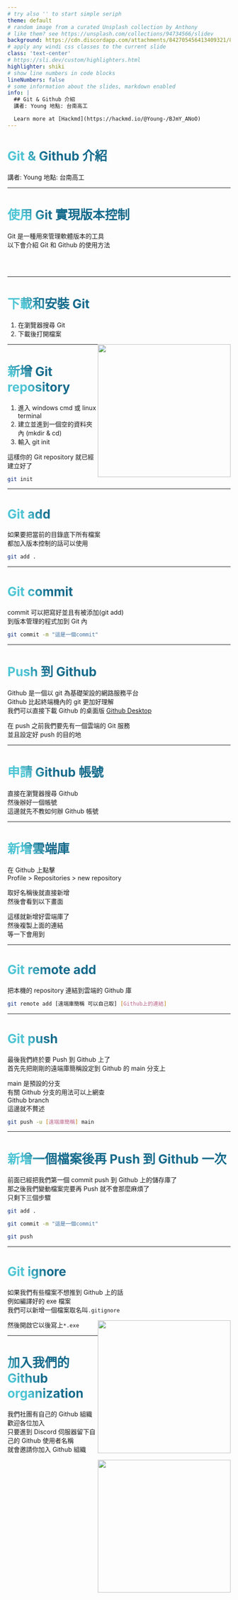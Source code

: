 ```yaml
---
# try also '' to start simple seriph
theme: default
# random image from a curated Unsplash collection by Anthony
# like them? see https://unsplash.com/collections/94734566/slidev
background: https://cdn.discordapp.com/attachments/842705456413409321/883986238409932830/IMG_0262.jpg
# apply any windi css classes to the current slide
class: 'text-center'
# https://sli.dev/custom/highlighters.html
highlighter: shiki
# show line numbers in code blocks
lineNumbers: false
# some information about the slides, markdown enabled
info: |
  ## Git & Github 介紹
  講者: Young 地點: 台南高工

  Learn more at [Hackmd](https://hackmd.io/@Young-/BJmY_ANoO)
---
```


# Git & Github 介紹

講者: Young 地點: 台南高工

<div class="abs-br m-6 flex gap-2">
  <a href="https://github.com/Young-TW" target="_blank" alt="GitHub"
    class="text-xl icon-btn opacity-50 !border-none !hover:text-white">
    <carbon-logo-github />
  </a>
</div>

---

# 使用 Git 實現版本控制

Git 是一種用來管理軟體版本的工具  
以下會介紹 Git 和 Github 的使用方法  

<!-- <Youtube id='e7uqBfLZNvA' /> -->

<!-- <div class="m-6 flex gap-2">
  <a href="https://github.com/" target="_blank" alt="GitHub"
    class="text-xl icon-btn opacity-200 !border-none !hover:text-white">
    <carbon-logo-github />
  </a>
</div> -->

<br>
<br>

<style>
h1 {
  background-color: #2B90B6;
  background-image: linear-gradient(45deg, #4EC5D4 10%, #146b8c 20%);
  background-size: 100%;
  -webkit-background-clip: text;
  -moz-background-clip: text;
  -webkit-text-fill-color: transparent; 
  -moz-text-fill-color: transparent;
}
</style>

---

# 下載和安裝 Git

1. 在瀏覽器搜尋 Git
2. 下載後打開檔案 

![](https://cdn.discordapp.com/attachments/711916752551804989/884681694693707846/0633dc249b85316.png)

<style>
h1 {
  background-color: #2B90B6;
  background-image: linear-gradient(45deg, #4EC5D4 10%, #146b8c 20%);
  background-size: 100%;
  -webkit-background-clip: text;
  -moz-background-clip: text;
  -webkit-text-fill-color: transparent; 
  -moz-text-fill-color: transparent;
}
img{
  width:600px;
  float:right;
}
</style>


---

# 新增 Git repository

1. 進入 windows cmd 或 linux terminal  
2. 建立並進到一個空的資料夾內  (mkdir & cd)
3. 輸入 git init  

這樣你的 Git repository 就已經建立好了  

```sh
git init
```

<style>
h1 {
  background-color: #2B90B6;
  background-image: linear-gradient(45deg, #4EC5D4 10%, #146b8c 20%);
  background-size: 100%;
  -webkit-background-clip: text;
  -moz-background-clip: text;
  -webkit-text-fill-color: transparent; 
  -moz-text-fill-color: transparent;
}
</style>


---

# Git add

如果要把當前的目錄底下所有檔案  
都加入版本控制的話可以使用  

```sh
git add .
```

<style>
h1 {
  background-color: #2B90B6;
  background-image: linear-gradient(45deg, #4EC5D4 10%, #146b8c 20%);
  background-size: 100%;
  -webkit-background-clip: text;
  -moz-background-clip: text;
  -webkit-text-fill-color: transparent; 
  -moz-text-fill-color: transparent;
}
</style>


---

# Git commit

commit 可以把寫好並且有被添加(git add)  
到版本管理的程式加到 Git 內  

```sh
git commit -m "這是一個commit"
```

<style>
h1 {
  background-color: #2B90B6;
  background-image: linear-gradient(45deg, #4EC5D4 10%, #146b8c 20%);
  background-size: 100%;
  -webkit-background-clip: text;
  -moz-background-clip: text;
  -webkit-text-fill-color: transparent; 
  -moz-text-fill-color: transparent;
}
</style>


---

# Push 到 Github

Github 是一個以 git 為基礎架設的網路服務平台  
Github 比起終端機內的 git 更加好理解  
我們可以直接下載 Github 的桌面版 [Github Desktop](https://desktop.github.com)  

在 push 之前我們要先有一個雲端的 Git 服務  
並且設定好 push 的目的地  

<style>
h1 {
  background-color: #2B90B6;
  background-image: linear-gradient(45deg, #4EC5D4 10%, #146b8c 20%);
  background-size: 100%;
  -webkit-background-clip: text;
  -moz-background-clip: text;
  -webkit-text-fill-color: transparent; 
  -moz-text-fill-color: transparent;
}
</style>

---

# 申請 Github 帳號

直接在瀏覽器搜尋 Github  
然後辦好一個帳號  
這邊就先不教如何辦 Github 帳號  

<style>
h1 {
  background-color: #2B90B6;
  background-image: linear-gradient(45deg, #4EC5D4 10%, #146b8c 20%);
  background-size: 100%;
  -webkit-background-clip: text;
  -moz-background-clip: text;
  -webkit-text-fill-color: transparent; 
  -moz-text-fill-color: transparent;
}
</style>

---

# 新增雲端庫

在 Github 上點擊  
Profile > Repositories > new repository  

取好名稱後就直接新增  
然後會看到以下畫面  

這樣就新增好雲端庫了  
然後複製上面的連結  
等一下會用到  

<style>
h1 {
  background-color: #2B90B6;
  background-image: linear-gradient(45deg, #4EC5D4 10%, #146b8c 20%);
  background-size: 100%;
  -webkit-background-clip: text;
  -moz-background-clip: text;
  -webkit-text-fill-color: transparent; 
  -moz-text-fill-color: transparent;
}
</style>

---

# Git remote add

把本機的 repository 連結到雲端的 Github 庫  

```sh
git remote add [遠端庫簡稱 可以自己取] [Github上的連結]
```

<style>
h1 {
  background-color: #2B90B6;
  background-image: linear-gradient(45deg, #4EC5D4 10%, #146b8c 20%);
  background-size: 100%;
  -webkit-background-clip: text;
  -moz-background-clip: text;
  -webkit-text-fill-color: transparent; 
  -moz-text-fill-color: transparent;
}
</style>


---

# Git push

最後我們終於要 Push 到 Github 上了  
首先先把剛剛的遠端庫簡稱設定到 Github 的 main 分支上  

main 是預設的分支  
有關 Github 分支的用法可以上網查  
Github branch  
這邊就不贅述  

```sh
git push -u [遠端庫簡稱] main
```

<style>
h1 {
  background-color: #2B90B6;
  background-image: linear-gradient(45deg, #4EC5D4 10%, #146b8c 20%);
  background-size: 100%;
  -webkit-background-clip: text;
  -moz-background-clip: text;
  -webkit-text-fill-color: transparent; 
  -moz-text-fill-color: transparent;
}
</style>
---

# 新增一個檔案後再 Push 到 Github 一次

前面已經把我們第一個 commit push 到 Github 上的儲存庫了  
那之後我們變動檔案完要再 Push 就不會那麼麻煩了  
只剩下三個步驟  

```sh
git add .

git commit -m "這是一個commit"

git push
```

<style>
h1 {
  background-color: #2B90B6;
  background-image: linear-gradient(45deg, #4EC5D4 10%, #146b8c 20%);
  background-size: 100%;
  -webkit-background-clip: text;
  -moz-background-clip: text;
  -webkit-text-fill-color: transparent; 
  -moz-text-fill-color: transparent;
}
</style>


---

# Git ignore

如果我們有些檔案不想推到 Github 上的話  
例如編譯好的 exe 檔案  
我們可以新增一個檔案取名叫`.gitignore`  

![](https://i.imgur.com/nJDLmm9.png)

然後開啟它以後寫上`*.exe`  

<style>
h1 {
  background-color: #2B90B6;
  background-image: linear-gradient(45deg, #4EC5D4 10%, #146b8c 20%);
  background-size: 100%;
  -webkit-background-clip: text;
  -moz-background-clip: text;
  -webkit-text-fill-color: transparent; 
  -moz-text-fill-color: transparent;
}
</style>

---

# 加入我們的 Github organization

我們社團有自己的 Github 組織  
歡迎各位加入  
只要進到 Discord 伺服器留下自己的 Github 使用者名稱  
就會邀請你加入 Github 組織  

![](https://cdn.discordapp.com/attachments/878632791728869401/884689392323678239/JH1ZhmiAgFEFOxqzQPI1SourjeAiIJdrXkAuVrFxfUGEFGwqzUPIFeruLjeACIKdrXmAeRqFRfXxYfz8dJXtW4QAAAABJRU5ErkJ.png)

<style>
h1 {
  background-color: #2B90B6;
  background-image: linear-gradient(45deg, #4EC5D4 10%, #146b8c 20%);
  background-size: 100%;
  -webkit-background-clip: text;
  -moz-background-clip: text;
  -webkit-text-fill-color: transparent; 
  -moz-text-fill-color: transparent;
}
  
img{
  width: 300px
}
</style>
